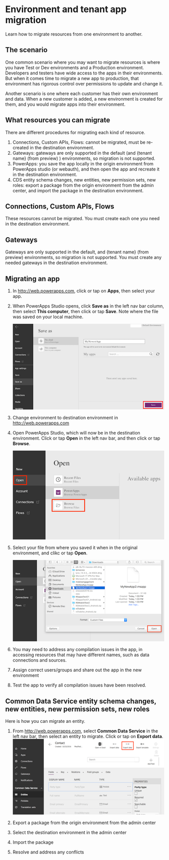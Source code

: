 <properties
	pageTitle="How to migrate PowerApps between environments and tenants | Microsoft PowerApps"
	description="How to migrate apps among environments and tenants"
	services=""
	suite="powerapps"
	documentationCenter="na"
	authors="RickSaling"
	manager="anneta"
	editor=""
	tags=""/>

<tags
   ms.service="powerapps"
   ms.devlang="na"
   ms.topic="article"
   ms.tgt_pltfrm="na"
   ms.workload="na"
   ms.date="10/25/2016"
   ms.author="ricksal"/>

# Environment and tenant app migration
Learn how to migrate resources from one environment to another.

## The scenario
One common scenario where you may want to migrate resources is where you have Test or Dev environments and a Production environment. Developers and testers have wide access to the apps in their environments. But when it comes time to migrate a new app to production, that environment has rigorous control over permissions to update and change it.

Another scenario is one where each customer has their own environment and data. When a new customer is added, a new environment is created for them, and you would migrate apps into their environment.

## What resources you can migrate

There are different procedures for migrating each kind of resource.

1.	Connections, Custom APIs, Flows: cannot be migrated, must be re-created in the destination environment.
2.  Gateways: gateways are only supported in the default (and {tenant name} (from preview) ) environments, so migration is not supported.
3.  PowerApps: you save the app locally in the origin environment from PowerApps studio (or webauth), and then open the app and recreate it in the destination environment.
4.  CDS entity schema changes, new entities, new permission sets, new roles: export a package from the origin environment from the admin center, and import the package in the destination environment.

##  Connections, Custom APIs, Flows

These resources cannot be migrated. You must create each one you need in the destination environment.

## Gateways

Gateways are only supported in the default, and {tenant name} (from preview)  environments, so migration is not supported. You must create any needed gateways in the destination environment.


## Migrating an app

1. In http://web.powerapps.com, click or tap on **Apps**, then select your app.

2. When PowerApps Studio opens, click **Save as** in the left nav bar column, then select **This computer**, then click or tap **Save**. Note where the file was saved on your local machine.

	![](./media/environment-and-tenant-migration/save-app.png)

3. Change environment to destination environment in http://web.powerapps.com

4. Open PowerApps Studio, which will now be in the destination environment. Click or tap **Open** in the left nav bar, and then click or tap **Browse**.

	![](./media/environment-and-tenant-migration/open-app.png)

5. Select your file from where you saved it when in the original environment, and clikc or tap **Open**.

	![](./media/environment-and-tenant-migration/save-new-app.png)

6. You may need to address any compilation issues in the app, in accessing resources that may have different names, such as data connections and sources.
7. Assign correct users/groups and share out the app in the new environment
8. Test the app to verify all compilation issues have been resolved.

## Common Data Service entity schema changes, new entities, new permission sets, new roles
Here is how you can migrate an entity.

1. From http://web.powerapps.com, select **Common Data Service** in the left nav bar, then select an entity to migrate. Click or tap on **Export data**.
	![](./media/environment-and-tenant-migration/export-entity.png)

2. Export a package from the origin environment from the admin center
3. Select the destination environment in the admin center
4. Import the package
5. Resolve and address any conflicts
